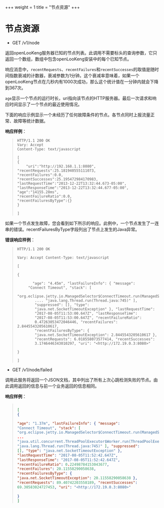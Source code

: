 +++
weight = 1
title = "节点资源"
+++

节点资源
=============



- GET /v1/node

返回openLooKeng服务器已知的节点列表。此调用不需要标头的查询参数，它只返回一个数组，数组中包含openLooKeng安装中的每个已知节点。

响应消息中，`recentRequests`、`recentFailures`和`recentSuccesses`的取值是随时间指数衰减的计数器，衰减参数为1分钟。这个衰减率意味着，如果一个openLooKeng节点在几秒内有1000次成功，那么这个统计值在一分钟内就会下降到367次。

`age`显示一个节点的运行时长，uri指向该节点的HTTP服务器。最后一次请求和响应时间显示了一个节点的最近使用情况。

下面的响应示例显示一个未经历了任何故障条件的节点。各节点同时上报流量正常、故障等统计数据。

**响应样例**：

> ``` http
> HTTP/1.1 200 OK
> Vary: Accept
> Content-Type: text/javascript
>
> [
> {
>     "uri":"http://192.168.1.1:8080",
> "recentRequests":25.181940555111073,
> "recentFailures":0.0,
> "recentSuccesses":25.195472984170983,
> "lastRequestTime":"2013-12-22T13:32:44.673-05:00",
> "lastResponseTime":"2013-12-22T13:32:44.677-05:00",
> "age":"14155.28ms",
> "recentFailureRatio":0.0,
> "recentFailuresByType":{}
> }
>
> ]
> ```


如果一个节点发生故障，您会看到如下所示的响应。此例中，一个节点发生了一连串的错误。recentFailuresByType字段列出了节点上发生的Java异常。

**错误响应样例**：

> ``` http
> HTTP/1.1 200 OK
>
> Vary: Accept Content-Type: text/javascript
>
> [
>
> {
>
>    ​    "age": "4.45m", "lastFailureInfo": { "message":
>​     "Connect Timeout", "stack": [
>    ​     "org.eclipse.jetty.io.ManagedSelector$ConnectTimeout.run(ManagedSelector.java:683)",
>    ​     .... "java.lang.Thread.run(Thread.java:745)" ],
>    ​     "suppressed": [], "type":
>    ​     "java.net.SocketTimeoutException" }, "lastRequestTime":
>    ​     "2017-08-05T11:53:00.647Z", "lastResponseTime":
>    ​     "2017-08-05T11:53:00.647Z", "recentFailureRatio":
>    ​     0.47263053472046446, "recentFailures": 2.8445543205610617,
>    ​     "recentFailuresByType": {
>    ​     "java.net.SocketTimeoutException": 2.8445543205610617 },
>    ​     "recentRequests": 6.018558073577414, "recentSuccesses":
>    ​     3.1746446343010297, "uri": "<http://172.19.0.3:8080>"
>    
> }
>
> ]
> ```



- GET /v1/node/failed

调用此服务将返回一个JSON文档，其中列出了所有上次心跳检测失败的节点。由此调用返回的信息与前一个业务返回的信息相同。

**响应样例**：

> ``` json
> 
> [
> {
>
> "age": "1.37m", "lastFailureInfo": { "message":
> "Connect Timeout", "stack": [
> "org.eclipse.jetty.io.ManagedSelector$ConnectTimeout.run(ManagedSelector.java:683)",
> ...
> "java.util.concurrent.ThreadPoolExecutor$Worker.run(ThreadPoolExecutor.java:617)",
> "java.lang.Thread.run(Thread.java:745)" ], "suppressed":
> [], "type": "java.net.SocketTimeoutException" },
> "lastRequestTime": "2017-08-05T11:52:42.647Z",
> "lastResponseTime": "2017-08-05T11:52:42.647Z",
> "recentFailureRatio": 0.22498784153043677,
> "recentFailures": 20.11558290058638,
> "recentFailuresByType": {
> "java.net.SocketTimeoutException": 20.11558290058638 },
> "recentRequests": 89.40742203558189, "recentSuccesses":
> 69.30583024727453, "uri": "<http://172.19.0.3:8080>"
>    
> }
> ]
> ```
